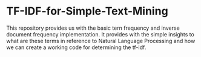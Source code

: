 # TF-IDF-for-Simple-Text-Mining
This repository provides us with the basic tern frequency and inverse document frequency implementation. It provides with the simple insights to what are these terms in reference to Natural Language Processing and how we can create a working code for determining the tf-idf.
